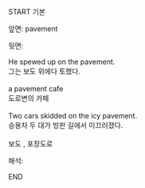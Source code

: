 START
기본

앞면:
pavement


뒷면:
<div>He spewed up on the pavement. <br></div><div><div><div>그는 보도 위에다 토했다.</div></div></div><div><br></div><div><div>a pavement cafe </div><div>도로변의 카페</div></div><div><br></div><div><div>Two cars skidded on the icy pavement. </div><div><div>승용차 두 대가 빙판 길에서 미끄러졌다.</div></div><div><br></div></div><div>보도 , 포장도로</div>


해석:

END